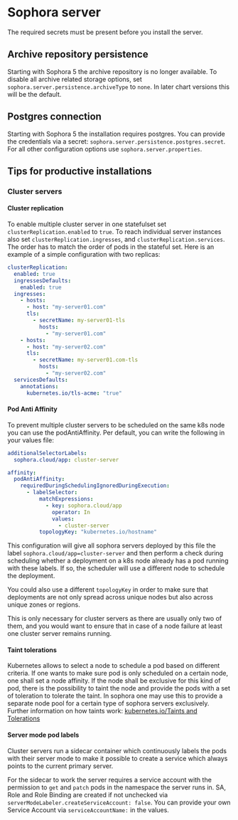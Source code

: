 # Sophora server

The required secrets must be present before you install the server.

## Archive repository persistence

Starting with Sophora 5 the archive repository is no longer available.
To disable all archive related storage options, set `sophora.server.persistence.archiveType` to `none`.
In later chart versions this will be the default.

## Postgres connection

Starting with Sophora 5 the installation requires postgres. 
You can provide the credentials via a secret: `sophora.server.persistence.postgres.secret`. 
For all other configuration options use `sophora.server.properties`. 

## Tips for productive installations

### Cluster servers

#### Cluster replication

To enable multiple cluster server in one statefulset set `clusterReplication.enabled` to `true`. To reach individual server instances 
also set `clusterReplication.ingresses`, and `clusterReplication.services`. The order has to match
the order of pods in the stateful set. Here is an example of a simple configuration with two replicas:

```yaml
clusterReplication:
  enabled: true
  ingressesDefaults: 
    enabled: true
  ingresses: 
    - hosts:
      - host: "my-server01.com"
      tls:
        - secretName: my-server01-tls
          hosts:
            - "my-server01.com"
    - hosts:
      - host: "my-server02.com"
      tls:
        - secretName: my-server01.com-tls
          hosts:
            - "my-server02.com"
  servicesDefaults:
    annotations:
      kubernetes.io/tls-acme: "true"
```

#### Pod Anti Affinity

To prevent multiple cluster servers to be scheduled on the same k8s node you can use the podAntiAffinity. Per default,
you can write the following in your values file:

```yaml
additionalSelectorLabels:
  sophora.cloud/app: cluster-server

affinity:
  podAntiAffinity:
    requiredDuringSchedulingIgnoredDuringExecution:
      - labelSelector:
          matchExpressions:
            - key: sophora.cloud/app
              operator: In
              values:
                - cluster-server
          topologyKey: "kubernetes.io/hostname"
```

This configuration will give all sophora servers deployed by this file the label `sophora.cloud/app=cluster-server` and then perform
a check during scheduling whether a deployment on a k8s node already has a pod running with these labels. If so, the scheduler
will use a different node to schedule the deployment.

You could also use a different `topologyKey` in order to make sure that deployments are not only spread across unique nodes but
also across unique zones or regions.

This is only necessary for cluster servers as there are usually only two of them, and you would want to ensure that in
case of a node failure at least one cluster server remains running.

#### Taint tolerations

Kubernetes allows to select a node to schedule a pod based on different criteria. If one wants to make sure pod is only scheduled 
on a certain node, one shall set a node affinity. If the node shall be exclusive for this kind of pod, there is the possibility
to taint the node and provide the pods with a set of toleration to tolerate the taint. In sophora one may use this to provide a 
separate node pool for a certain type of sophora servers exclusively.
Further information on how taints work: [kubernetes.io/Taints and Tolerations](https://kubernetes.io/docs/concepts/scheduling-eviction/taint-and-toleration/#example-use-cases)

#### Server mode pod labels

Cluster servers run a sidecar container which continuously labels the pods with their server mode
to make it possible to create a service which always points to the current primary server.

For the sidecar to work the server requires a service account with the permission to `get` and `patch` pods
in the namespace the server runs in. SA, Role and Role Binding are created if not unchecked via
`serverModeLabeler.createServiceAccount: false`. 
You can provide your own Service Account via `serviceAccountName:` in the values.
